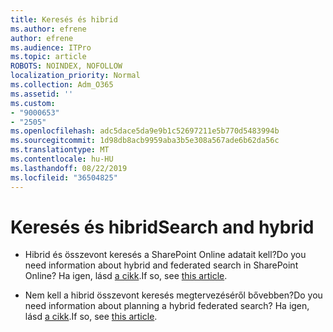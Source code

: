 ```yaml
---
title: Keresés és hibrid
ms.author: efrene
author: efrene
ms.audience: ITPro
ms.topic: article
ROBOTS: NOINDEX, NOFOLLOW
localization_priority: Normal
ms.collection: Adm_O365
ms.assetid: ''
ms.custom:
- "9000653"
- "2505"
ms.openlocfilehash: adc5dace5da9e9b1c52697211e5b770d5483994b
ms.sourcegitcommit: 1d98db8acb9959aba3b5e308a567ade6b62da56c
ms.translationtype: MT
ms.contentlocale: hu-HU
ms.lasthandoff: 08/22/2019
ms.locfileid: "36504825"
---
```

# <a name="search-and-hybrid"></a><span data-ttu-id="dc9bf-102">Keresés és hibrid</span><span class="sxs-lookup"><span data-stu-id="dc9bf-102">Search and hybrid</span></span>

- <span data-ttu-id="dc9bf-103">Hibrid és összevont keresés a SharePoint Online adatait kell?</span><span class="sxs-lookup"><span data-stu-id="dc9bf-103">Do you need information about hybrid and federated search in SharePoint Online?</span></span> <span data-ttu-id="dc9bf-104">Ha igen, lásd [a cikk](https://docs.microsoft.com/sharepoint/hybrid/hybrid-search-in-sharepoint).</span><span class="sxs-lookup"><span data-stu-id="dc9bf-104">If so, see [this article](https://docs.microsoft.com/sharepoint/hybrid/hybrid-search-in-sharepoint).</span></span>

- <span data-ttu-id="dc9bf-105">Nem kell a hibrid összevont keresés megtervezéséről bővebben?</span><span class="sxs-lookup"><span data-stu-id="dc9bf-105">Do you need information about planning a hybrid federated search?</span></span>  <span data-ttu-id="dc9bf-106">Ha igen, lásd [a cikk](https://docs.microsoft.com/sharepoint/hybrid/plan-hybrid-federated-search).</span><span class="sxs-lookup"><span data-stu-id="dc9bf-106">If so, see [this article](https://docs.microsoft.com/sharepoint/hybrid/plan-hybrid-federated-search).</span></span>



